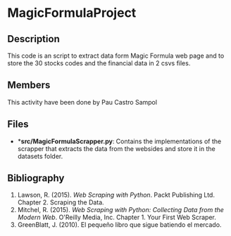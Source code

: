 # MagicFormulaProject

## Description
This code is an script to extract data form Magic Formula web page and to store the 30 stocks codes and the financial data in 2 csvs files.

## Members
This activity have been done by Pau Castro Sampol

## Files

* ***src/MagicFormulaScrapper.py**: Contains the implementations of the scrapper that extracts the data from the websides and store it in the datasets folder.

## Bibliography
1. Lawson, R. (2015). _Web Scraping with Python_. Packt Publishing Ltd. Chapter 2. Scraping the Data.
2. Mitchel, R. (2015). _Web Scraping with Python: Collecting Data from the Modern Web_. O'Reilly Media, Inc. Chapter 1. Your First Web Scraper.
3. GreenBlatt, J. (2010). El pequeño libro que sigue batiendo el mercado.
